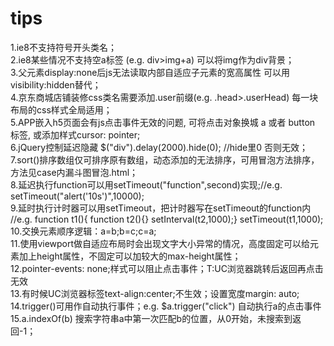 ﻿# tips

1.ie8不支持符号开头类名；<br />
2.ie8某些情况不支持空a标签 (e.g. div>img+a) 可以将img作为div背景；<br />
3.父元素display:none后js无法读取内部自适应子元素的宽高属性 可以用visibility:hidden替代；<br />
4.京东商城店铺装修css类名需要添加.user前缀(e.g. .head>.userHead) 每一块布局的css样式全局适用；<br />
5.APP嵌入h5页面会有js点击事件无效的问题, 可将点击对象换城 a 或者 button 标签, 或添加样式cursor: pointer;<br />
6.jQuery控制延迟隐藏 $("div").delay(2000).hide(0); //hide里0 否则无效；<br />
7.sort()排序数组仅可排序原有数组，动态添加的无法排序，可用冒泡方法排序，方法见case内漏斗图冒泡.html；<br />
8.延迟执行function可以用setTimeout("function",second)实现;//e.g. setTimeout("alert('10s')",10000);<br />
9.延时执行计时器可以用setTimeout，把计时器写在setTimeout的function内 //e.g. function t1(){ function t2(){} setInterval(t2,1000);} setTimeout(t1,1000);<br />
10.交换元素顺序逻辑：a=b;b=c;c=a;<br />
11.使用viewport做自适应布局时会出现文字大小异常的情况，高度固定可以给元素加上height属性，不固定可以加较大的max-height属性；<br />
12.pointer-events: none;样式可以阻止点击事件；T:UC浏览器跳转后返回再点击无效<br />
13.有时候UC浏览器</h>标签text-align:center;不生效；设置宽度margin: auto;<br />
14.trigger()可用作自动执行事件；e.g.  $a.trigger("click") 自动执行a的点击事件<br />
15.a.indexOf(b) 搜索字符串a中第一次匹配b的位置，从0开始，未搜索到返回-1；<br />
